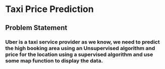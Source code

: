 # Taxi Price Prediction

## Problem Statement

### Uber is a taxi service provider as we know, we need to predict the high booking area using an Unsupervised algorithm and price for the location using a supervised algorithm and use some map function to display the data.
